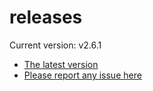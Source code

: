 # releases

Current version: v2.6.1

* [The latest version](https://github.com/inkdropapp/releases/releases/latest)
* [Please report any issue here](https://github.com/inkdropapp/forum)

